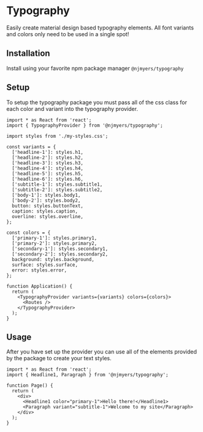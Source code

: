 # Typography

Easily create material design based typography elements. All font variants and colors only need to be used in a single spot!

## Installation

Install using your favorite npm package manager `@njmyers/typography`

## Setup

To setup the typography package you must pass all of the css class for each color and variant into the typography provider.

```tsx
import * as React from 'react';
import { TypographyProvider } from '@njmyers/typography';

import styles from './my-styles.css';

const variants = {
  ['headline-1']: styles.h1,
  ['headline-2']: styles.h2,
  ['headline-3']: styles.h3,
  ['headline-4']: styles.h4,
  ['headline-5']: styles.h5,
  ['headline-6']: styles.h6,
  ['subtitle-1']: styles.subtitle1,
  ['subtitle-2']: styles.subtitle2,
  ['body-1']: styles.body1,
  ['body-2']: styles.body2,
  button: styles.buttonText,
  caption: styles.caption,
  overline: styles.overline,
};

const colors = {
  ['primary-1']: styles.primary1,
  ['primary-2']: styles.primary2,
  ['secondary-1']: styles.secondary1,
  ['secondary-2']: styles.secondary2,
  background: styles.background,
  surface: styles.surface,
  error: styles.error,
};

function Application() {
  return (
    <TypographyProvider variants={variants} colors={colors}>
      <Routes />
    </TypographyProvider>
  );
}
```

## Usage

After you have set up the provider you can use all of the elements provided by the package to create your text styles.

```tsx
import * as React from 'react';
import { Headline1, Paragraph } from '@njmyers/typography';

function Page() {
  return (
    <div>
      <Headline1 color="primary-1">Hello there!</Headline1>
      <Paragraph variant="subtitle-1">Welcome to my site</Paragraph>
    </div>
  );
}
```
